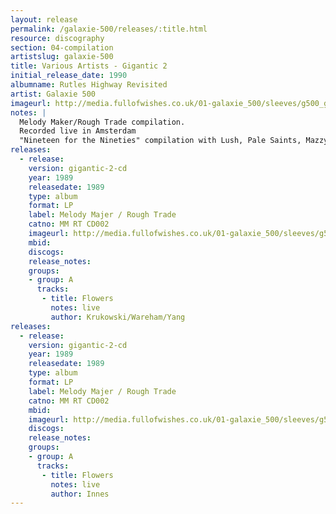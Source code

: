 ```yaml
---
layout: release
permalink: /galaxie-500/releases/:title.html
resource: discography
section: 04-compilation
artistslug: galaxie-500
title: Various Artists - Gigantic 2
initial_release_date: 1990
albumname: Rutles Highway Revisited
artist: Galaxie 500
imageurl: http://media.fullofwishes.co.uk/01-galaxie_500/sleeves/g500_gigantic.jpg
notes: |
  Melody Maker/Rough Trade compilation.
  Recorded live in Amsterdam
  "Nineteen for the Nineties" compilation with Lush, Pale Saints, Mazzy Star...
releases:
  - release: 
    version: gigantic-2-cd
    year: 1989
    releasedate: 1989
    type: album
    format: LP
    label: Melody Majer / Rough Trade
    catno: MM RT CD002
    imageurl: http://media.fullofwishes.co.uk/01-galaxie_500/sleeves/g500_gigantic.jpg
    mbid: 
    discogs: 
    release_notes:
    groups:
    - group: A
      tracks:
       - title: Flowers
         notes: live
         author: Krukowski/Wareham/Yang
releases:
  - release: 
    version: gigantic-2-cd
    year: 1989
    releasedate: 1989
    type: album
    format: LP
    label: Melody Majer / Rough Trade
    catno: MM RT CD002
    mbid: 
    imageurl: http://media.fullofwishes.co.uk/01-galaxie_500/sleeves/g500_gigantic.jpg
    discogs: 
    release_notes:
    groups:
    - group: A
      tracks:
       - title: Flowers
         notes: live
         author: Innes
---
```

